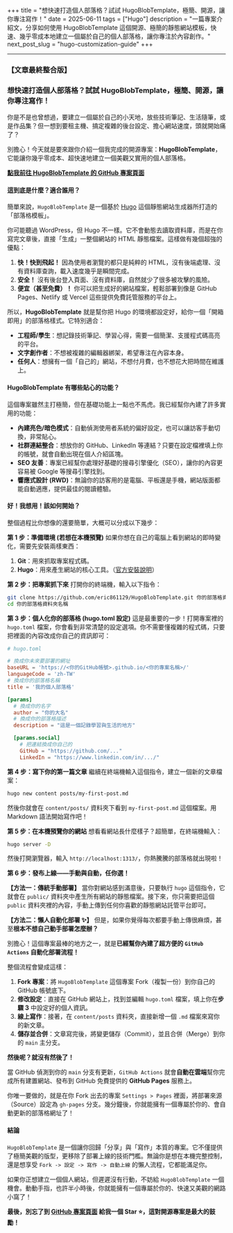 +++
title = "想快速打造個人部落格？試試 HugoBlobTemplate，極簡、開源，讓你專注寫作！"
date = 2025-06-11
tags = ["Hugo"]
description = "一篇專案介紹文，分享如何使用 HugoBlobTemplate 這個開源、極簡的靜態網站模板，快速、幾乎零成本地建立一個屬於自己的個人部落格，讓你專注於內容創作。"
next_post_slug = "hugo-customization-guide"
+++

-----

### **【文章最終整合版】**

### **想快速打造個人部落格？試試 HugoBlobTemplate，極簡、開源，讓你專注寫作！**

你是不是也曾想過，要建立一個屬於自己的小天地，放些技術筆記、生活隨筆，或是作品集？但一想到要租主機、搞定複雜的後台設定、擔心網站速度，頭就開始痛了？

別擔心！今天就是要來跟你介紹一個我完成的開源專案：**HugoBlobTemplate**，它能讓你幾乎零成本、超快速地建立一個美觀又實用的個人部落格。

**[點我前往 HugoBlobTemplate 的 GitHub 專案頁面](https://github.com/eric861129/HugoBlobTemplate)**

#### **這到底是什麼？適合誰用？**

簡單來說，`HugoBlobTemplate` 是一個基於 [Hugo](https://gohugo.io/) 這個靜態網站生成器所打造的「部落格模板」。

你可能聽過 WordPress，但 Hugo 不一樣。它不會動態去讀取資料庫，而是在你寫完文章後，直接「生成」一整個網站的 HTML 靜態檔案。這樣做有幾個超強的優點：

1.  **快！快到飛起！** 因為使用者瀏覽的都只是純粹的 HTML，沒有後端處理、沒有資料庫查詢，載入速度幾乎是瞬間完成。
2.  **安全！** 沒有後台登入頁面、沒有資料庫，自然就少了很多被攻擊的風險。
3.  **便宜（甚至免費）！** 你可以把生成好的網站檔案，輕鬆部署到像是 GitHub Pages、Netlify 或 Vercel 這些提供免費託管服務的平台上。

所以，**HugoBlobTemplate** 就是幫你把 Hugo 的環境都設定好，給你一個「開箱即用」的部落格樣式。它特別適合：

  * **工程師/學生**：想記錄技術筆記、學習心得，需要一個簡潔、支援程式碼高亮的平台。
  * **文字創作者**：不想被複雜的編輯器綁架，希望專注在內容本身。
  * **任何人**：想擁有一個「自己的」網站，不想付月費，也不想花大把時間在維護上。

#### **HugoBlobTemplate 有哪些貼心的功能？**

這個專案雖然主打極簡，但在基礎功能上一點也不馬虎。我已經幫你內建了許多實用的功能：

  * **內建亮色/暗色模式**：自動偵測使用者系統的偏好設定，也可以讓訪客手動切換，非常貼心。
  * **社群連結整合**：想放你的 GitHub、LinkedIn 等連結？只要在設定檔裡填上你的帳號，就會自動出現在個人介紹區塊。
  * **SEO 友善**：專案已經幫你處理好基礎的搜尋引擎優化（SEO），讓你的內容更容易被 Google 等搜尋引擎找到。
  * **響應式設計 (RWD)**：無論你的訪客用的是電腦、平板還是手機，網站版面都能自動適應，提供最佳的閱讀體驗。

#### **好！我想用！該如何開始？**

整個過程比你想像的還要簡單，大概可以分成以下幾步：

**第 1 步：準備環境 (若想在本機預覽)**
如果你想在自己的電腦上看到網站的即時變化，需要先安裝兩樣東西：

1.  **Git**：用來抓取專案程式碼。
2.  **Hugo**：用來產生網站的核心工具。（[官方安裝說明](https://gohugo.io/installation/)）

**第 2 步：把專案抓下來**
打開你的終端機，輸入以下指令：

```bash
git clone https://github.com/eric861129/HugoBlobTemplate.git 你的部落格資料夾名稱
cd 你的部落格資料夾名稱
```

**第 3 步：個人化你的部落格 (hugo.toml 設定)**
這是最重要的一步！打開專案裡的 `hugo.toml` 檔案，你會看到非常清楚的設定選項。你不需要懂複雜的程式碼，只要把裡面的內容改成你自己的資訊即可：

```toml
# hugo.toml

# 換成你未來要部署的網址
baseURL = 'https://<你的GitHub帳號>.github.io/<你的專案名稱>/'
languageCode = 'zh-TW'
# 換成你的部落格名稱
title = '我的個人部落格'

[params]
  # 換成你的名字
  author = "你的大名"
  # 換成你的部落格描述
  description = "這是一個記錄學習與生活的地方"

  [params.social]
    # 把連結換成你自己的
    GitHub = "https://github.com/..."
    LinkedIn = "https://www.linkedin.com/in/.../"
```

**第 4 步：寫下你的第一篇文章**
繼續在終端機輸入這個指令，建立一個新的文章檔案：

```bash
hugo new content posts/my-first-post.md
```

然後你就會在 `content/posts/` 資料夾下看到 `my-first-post.md` 這個檔案。用 Markdown 語法開始寫作吧！

**第 5 步：在本機預覽你的網站**
想看看網站長什麼樣子？超簡單，在終端機輸入：

```bash
hugo server -D
```

然後打開瀏覽器，輸入 `http://localhost:1313/`，你熱騰騰的部落格就出現啦！

**第 6 步：發布上線——手動與自動，任你選！**

**【方法一：傳統手動部署】**
當你對網站感到滿意後，只要執行 `hugo` 這個指令，它就會在 `public/` 資料夾中產生所有網站的靜態檔案。接下來，你只需要把這個 `public` 資料夾裡的內容，手動上傳到任何你喜歡的靜態網站託管平台即可。

**【方法二：懶人自動化部署 ✨】**
但是，如果你覺得每次都要手動上傳很麻煩，甚至**根本不想自己動手部署怎麼辦？**

別擔心！這個專案最棒的地方之一，就是**已經幫你內建了超方便的 `GitHub Actions` 自動化部署流程！**

整個流程會變成這樣：

1.  **Fork 專案**：將 `HugoBlobTemplate` 這個專案 Fork（複製一份）到你自己的 GitHub 帳號底下。
2.  **修改設定**：直接在 GitHub 網站上，找到並編輯 `hugo.toml` 檔案，填上你在**步驟 3** 中設定好的個人資訊。
3.  **線上寫作**：接著，在 `content/posts` 資料夾，直接新增一個 `.md` 檔案來寫你的新文章。
4.  **儲存並合併**：文章寫完後，將變更儲存（Commit），並且合併（Merge）到你的 `main` 主分支。

**然後呢？就沒有然後了！**

當 GitHub 偵測到你的 `main` 分支有更新，`GitHub Actions` 就會**自動在雲端**幫你完成所有建置網站、發布到 GitHub 免費提供的 **GitHub Pages** 服務上。

你唯一要做的，就是在你 Fork 出去的專案 `Settings > Pages` 裡面，將部署來源（Source）設定為 `gh-pages` 分支。幾分鐘後，你就能擁有一個專屬於你的、會自動更新的部落格網址了！

#### **結論**

`HugoBlobTemplate` 是一個讓你回歸「分享」與「寫作」本質的專案。它不僅提供了極簡美觀的版型，更移除了部署上線的技術門檻。無論你是想在本機完整控制，還是想享受 `Fork -> 設定 -> 寫作 -> 自動上線` 的懶人流程，它都能滿足你。

如果你正想建立一個個人網站，但遲遲沒有行動，不妨給 `HugoBlobTemplate` 一個機會。動動手指，也許半小時後，你就能擁有一個專屬於你的、快速又美觀的網路小窩了！

**最後，別忘了到 [GitHub 專案頁面](https://github.com/eric861129/HugoBlobTemplate) 給我一個 Star ⭐，這對開源專案是最大的鼓勵！**
